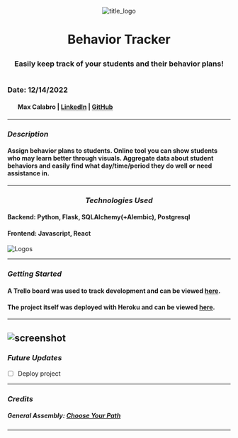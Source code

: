<p align="center">
  <img src="assets/images/beerbook_logo.svg" alt="title_logo"/>
</p>

# <p align="center"> Behavior Tracker <p>

### <p align="center"> Easily keep track of your students and their behavior plans! <p>

#

### Date: 12/14/2022

#### &nbsp; &nbsp; &nbsp; &nbsp;Max Calabro | [LinkedIn](https://www.linkedin.com/in/max-calabro) | [GitHub](https://github.com/max-calabro)

---

### **_Description_**

#### Assign behavior plans to students. Online tool you can show students who may learn better through visuals. Aggregate data about student behaviors and easily find what day/time/period they do well or need assistance in.

---

### <p align="center">**_Technologies Used_**<p>

#### Backend: Python, Flask, SQLAlchemy(+Alembic), Postgresql

#### Frontend: Javascript, React

![Logos](assets/images/BeerBook_Logos_for_README.png)

---

### **_Getting Started_**

#### A Trello board was used to track development and can be viewed [here](https://trello.com/b/PdztvYgl/behavior-tracker).

#### The project itself was deployed with Heroku and can be viewed [here](https://beerbook-frontend.herokuapp.com/home).

---

## ![screenshot](assets/images/Screen_Shot_.png)

### **_Future Updates_**

- [ ] Deploy project

---

### **_Credits_**

##### General Assembly: [Choose Your Path](https://generalassemb.ly/)

---
